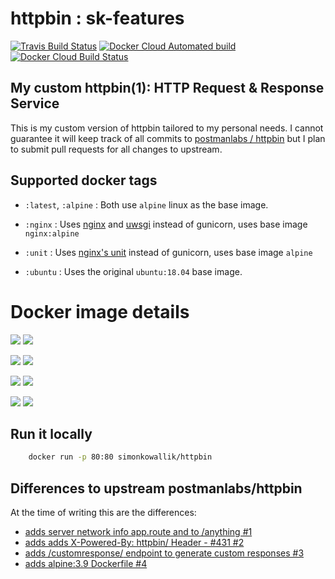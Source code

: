 # httpbin : sk-features

[![Travis Build Status](https://img.shields.io/travis/com/simonkowallik/httpbin/sk-features.svg?label=travis%20build)](https://travis-ci.com/simonkowallik/httpbin)
[![Docker Cloud Automated build](https://img.shields.io/docker/cloud/automated/simonkowallik/httpbin.svg?color=brightgreen)](https://hub.docker.com/r/simonkowallik/httpbin)
[![Docker Cloud Build Status](https://img.shields.io/docker/cloud/build/simonkowallik/httpbin.svg)](https://hub.docker.com/r/simonkowallik/httpbin/builds)

## My custom httpbin(1): HTTP Request & Response Service

This is my custom version of httpbin tailored to my personal needs.
I cannot guarantee it will keep track of all commits to [postmanlabs / httpbin](https://github.com/postmanlabs/httpbin) but I plan to submit pull requests for all changes to upstream.

## Supported docker tags

- `:latest`, `:alpine` : Both use `alpine` linux as the base image.

- `:nginx` : Uses [nginx](https://github.com/nginx/nginx) and [uwsgi](https://github.com/unbit/uwsgi) instead of gunicorn, uses base image `nginx:alpine`

- `:unit` : Uses [nginx's unit](https://github.com/nginx/unit) instead of gunicorn, uses base image `alpine`

 - `:ubuntu` :  Uses the original `ubuntu:18.04` base image.

# Docker image details
[![](https://img.shields.io/microbadger/layers/simonkowallik/httpbin/alpine.svg?label=:latest%2F:alpine+layers)](https://microbadger.com/images/simonkowallik/httpbin:alpine)
[![](https://img.shields.io/microbadger/image-size/simonkowallik/httpbin/alpine.svg?label=:latest%2F:alpine+size)](https://microbadger.com/images/simonkowallik/httpbin:alpine)

[![](https://img.shields.io/microbadger/layers/simonkowallik/httpbin/nginx.svg?label=:nginx+layers)](https://microbadger.com/images/simonkowallik/httpbin:nginx)
[![](https://img.shields.io/microbadger/image-size/simonkowallik/httpbin/nginx.svg?label=:nginx+size)](https://microbadger.com/images/simonkowallik/httpbin:nginx)

[![](https://img.shields.io/microbadger/layers/simonkowallik/httpbin/unit.svg?label=:unit+layers)](https://microbadger.com/images/simonkowallik/httpbin:unit)
[![](https://img.shields.io/microbadger/image-size/simonkowallik/httpbin/unit.svg?label=:unit+size)](https://microbadger.com/images/simonkowallik/httpbin:unit)

[![](https://img.shields.io/microbadger/layers/simonkowallik/httpbin/ubuntu.svg?label=:ubuntu+layers)](https://microbadger.com/images/simonkowallik/httpbin:ubuntu)
[![](https://img.shields.io/microbadger/image-size/simonkowallik/httpbin/ubuntu.svg?label=:ubuntu+size)](https://microbadger.com/images/simonkowallik/httpbin:ubuntu)


## Run it locally

```sh
    docker run -p 80:80 simonkowallik/httpbin
```

## Differences to upstream postmanlabs/httpbin

At the time of writing this are the differences:

- [adds server network info app.route and to /anything #1](https://github.com/simonkowallik/httpbin/pull/1)
- [adds adds X-Powered-By: httpbin/<version> Header - #431 #2](https://github.com/simonkowallik/httpbin/pull/2)
- [adds /customresponse/<base64> endpoint to generate custom responses #3](https://github.com/simonkowallik/httpbin/pull/3)
- [adds alpine:3.9 Dockerfile #4](https://github.com/simonkowallik/httpbin/pull/4/files)

